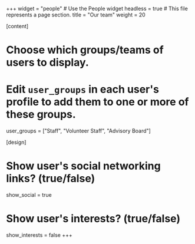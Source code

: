 +++
widget = "people"  # Use the People widget
headless = true  # This file represents a page section.
title = "Our team"
weight = 20

[content]
  # Choose which groups/teams of users to display.
  #   Edit `user_groups` in each user's profile to add them to one or more of these groups.
  user_groups = ["Staff", "Volunteer Staff", "Advisory Board"]

[design]
  # Show user's social networking links? (true/false)
  show_social = true

  # Show user's interests? (true/false)
  show_interests = false
+++
